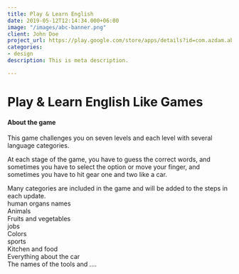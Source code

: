 ```yaml
---
title: Play & Learn English
date: 2019-05-12T12:14:34.000+06:00
image: "/images/abc-banner.png"
client: John Doe
project_url: https://play.google.com/store/apps/details?id=com.azdam.abc
categories:
- design
description: This is meta description.

---
```

# Play & Learn English Like Games

#### About the game

This game challenges you on seven levels and each level with several language categories.  
  
At each stage of the game, you have to guess the correct words, and sometimes you have to select the option or move your finger, and sometimes you have to hit gear one and two like a car.  
  
Many categories are included in the game and will be added to the steps in each update.  
human organs names  
Animals  
Fruits and vegetables  
jobs  
Colors  
sports  
Kitchen and food  
Everything about the car  
The names of the tools and ....